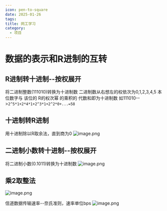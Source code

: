 ```yaml
---
icon: pen-to-square
date: 2025-01-26
tags: 
title: 网工学习
category:
  - 项目
---
```


# 数据的表示和R进制的互转
## R进制转十进制--按权展开
将二进制整数(111010)转换为十进制数
二进制数从右想左的权依次为0,1,2,3,4,5
本位数字与 该位的 R的权次幂 的乘积的 代数和即为十进制数
如111010-->`2^5*1+2*4*1+2^3*1+2^2*0+...=58`
## 十进制转R进制
用十进制除以R取余法，直到商为0
![image.png](https://cdn.jsdelivr.net/gh/fakeppa/blog-img/20250126211624.png)

## 二进制小数转十进制--按权展开
将二进制小数(0.1011)转换为十进制数
![image.png](https://cdn.jsdelivr.net/gh/fakeppa/blog-img/20250126212132.png)
## 乘2取整法
![image.png](https://cdn.jsdelivr.net/gh/fakeppa/blog-img/20250126212849.png)

信道数据传输速率--奈氏准则，速率单位bps
![image.png](https://cdn.jsdelivr.net/gh/fakeppa/blog-img/20250213204012.png)
